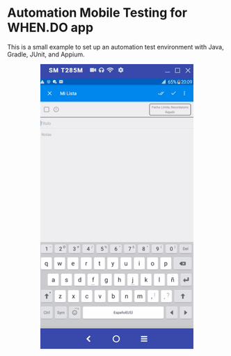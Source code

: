 # Automation Mobile Testing for WHEN.DO app
This is a small example to set up an automation test environment with Java, Gradle, JUnit,  and Appium.

<p align="center">
  <img src="TestRunning.gif">
</p>
